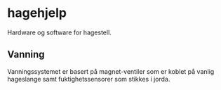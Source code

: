 # hagehjelp

Hardware og software for hagestell.

## Vanning

Vanningssystemet er basert på magnet-ventiler som er koblet på vanlig hageslange samt fuktighetssensorer som stikkes i jorda.

